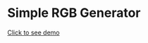 <h1>Simple RGB Generator</h1>
<a href="https://iamjavokhirfarkhodov.github.io/rgbgenerator/">Click to see demo</a>


